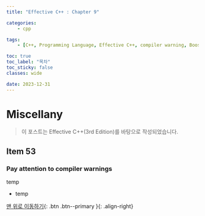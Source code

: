 ```yaml
---
title: "Effective C++ : Chapter 9"

categories:
    - cpp

tags:
    - [C++, Programming Language, Effective C++, compiler warning, Boost]

toc: true
toc_label: "목차"
toc_sticky: false
classes: wide

date: 2023-12-31
---
```


# Miscellany

> 이 포스트는 Effective C++(3rd Edition)를 바탕으로 작성되었습니다.

## Item 53

### Pay attention to compiler warnings
temp
- temp



[맨 위로 이동하기](#){: .btn .btn--primary }{: .align-right}